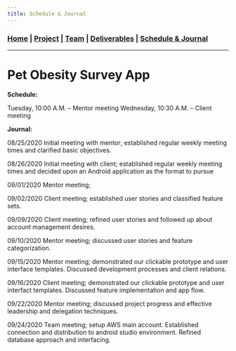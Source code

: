 ```yaml
---
title: Schedule & Journal
---
```

### [Home](https://mtcahill57.github.io/523-fa20-m.github.io/) \| [Project](project.md) \| [Team](team.md) \| [Deliverables](deliverables.md) \| [Schedule & Journal](journal-sched.md)

___

# Pet Obesity Survey App

**Schedule:**

Tuesday, 10:00 A.M. – Mentor meeting
Wednesday, 10:30 A.M. – Client meeting

**Journal:**

08/25/2020
Initial meeting with mentor; established regular weekly meeting times and clarified basic objectives.

08/26/2020
Initial meeting with client; established regular weekly meeting times and decided upon an Android application as the format to pursue

09/01/2020
Mentor meeting;

09/02/2020
Client meeting; established user stories and classified feature sets.

09/09/2020
Client meeting; refined user stories and followed up about account management desires.

09/10/2020
Mentor meeting; discussed user stories and feature categorization.

09/15/2020
Mentor meeting; demonstrated our clickable prototype and user interface templates. Discussed development processes and client relations. 

09/16/2020
Client meeting; demonstrated our clickable prototype and user interfact templates. Discussed feature implementation and app flow.

09/22/2020
Mentor meeting; discussed project progress and effective leadership and delegation techniques.

09/24/2020
Team meeting; setup AWS main account. Established connection and distribution to android studio environment. Refined database approach and interfacing.
